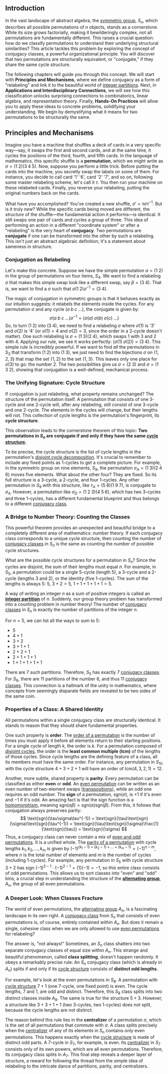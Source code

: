 ## Introduction
In the vast landscape of abstract algebra, the [symmetric group](@article_id:141761), $S_n$, which describes all possible permutations of $n$ objects, stands as a cornerstone. While its size grows factorially, making it bewilderingly complex, not all permutations are fundamentally different. This raises a crucial question: how do we classify permutations to understand their underlying structural similarities? This article tackles this problem by exploring the concept of conjugacy classes, a powerful organizational principle. You will discover that two permutations are structurally equivalent, or "conjugate," if they share the same cycle structure.

The following chapters will guide you through this concept. We will start with **Principles and Mechanisms**, where we define conjugacy as a form of "relabeling" and link it to the beautiful world of [integer partitions](@article_id:138808). Next, in **Applications and Interdisciplinary Connections**, we will see how this classification unlocks surprising connections to combinatorics, linear algebra, and representation theory. Finally, **Hands-On Practices** will allow you to apply these ideas to concrete problems, solidifying your understanding. We begin by demystifying what it means for two permutations to be structurally the same.

## Principles and Mechanisms

Imagine you have a machine that shuffles a deck of cards in a very specific way—say, it swaps the first and second cards, and at the same time, it cycles the positions of the third, fourth, and fifth cards. In the language of mathematics, this specific shuffle is a **permutation**, which we might write as $\sigma = (1\;2)(3\;4\;5)$. Now, suppose you perform a little trick. Before putting the cards into the machine, you secretly swap the labels on some of them. For instance, you decide to call card '1' '6', card '2' '7', and so on, following some master relabeling scheme, let's call it $\tau$. You then run your machine on these relabeled cards. Finally, you reverse your relabeling, putting the original numbers back on the cards.

What have you accomplished? You've created a new shuffle, $\sigma' = \tau\sigma\tau^{-1}$. But is it truly *new*? While the specific cards being moved are different, the *structure* of the shuffle—the fundamental action it performs—is identical. It still swaps one pair of cards and cycles a group of three. This idea of performing an action in a different "coordinate system" or after a "relabeling" is the very heart of **conjugacy**. Two permutations are **conjugate** if one can be transformed into the other by such a relabeling. This isn't just an abstract algebraic definition; it's a statement about sameness in structure.

### Conjugation as Relabeling

Let's make this concrete. Suppose we have the simple permutation $\alpha = (1\;2)$ in the group of permutations on four items, $S_4$. We want to find a relabeling $\sigma$ that makes this simple swap look like a different swap, say $\beta = (3\;4)$. That is, we want to find a $\sigma$ such that $\sigma(1\;2)\sigma^{-1} = (3\;4)$.

The magic of conjugation in symmetric groups is that it behaves exactly as our intuition suggests: it relabels the elements inside the cycles. For any permutation $\sigma$ and any cycle $(a\;b\;c\;\dots)$, the conjugate is given by:
$$ \sigma(a\;b\;c\;\dots)\sigma^{-1} = (\sigma(a)\;\sigma(b)\;\sigma(c)\;\dots) $$
So, to turn $(1\;2)$ into $(3\;4)$, we need to find a relabeling $\sigma$ where $\sigma(1)$ is '3' and $\sigma(2)$ is '4' (or $\sigma(1)=4$ and $\sigma(2)=3$, since the order in a 2-cycle doesn't matter). One such relabeling is $\sigma = (1\;3)(2\;4)$, which swaps 1 with 3 and 2 with 4. Applying our rule, we see it works perfectly: $(\sigma(1)\;\sigma(2)) = (3\;4)$. This simple rule is incredibly powerful. If we want to find *all* the permutations in $S_3$ that transform $(1\;2)$ into $(1\;3)$, we just need to find the bijections $\sigma$ on $\{1, 2, 3\}$ that map the set $\{1, 2\}$ to the set $\{1, 3\}$. This leaves only one place for $\sigma(3)$ to go: the number 2. The two possibilities give us $\sigma=(2\;3)$ and $\sigma=(1\;3\;2)$, showing that conjugation is a well-defined, mechanical process.

### The Unifying Signature: Cycle Structure

If conjugation is just relabeling, what property remains unchanged? The structure of the permutation itself. A permutation that consists of one 3-cycle and one 2-cycle will, after any relabeling, still consist of one 3-cycle and one 2-cycle. The elements in the cycles will change, but their lengths will not. This collection of cycle lengths is the permutation's fingerprint, its **cycle structure**.

This observation leads to the cornerstone theorem of this topic: **Two permutations in $S_n$ are conjugate if and only if they have the same [cycle structure](@article_id:146532).**

To be precise, the cycle structure is the list of cycle lengths in the permutation's [disjoint cycle decomposition](@article_id:136988). It's crucial to remember to include any fixed points as 1-cycles to get a complete picture. For example, in the symmetric group on nine elements, $S_9$, the permutation $\sigma_A = (1\;3)(2\;4\;6)$ moves five elements. What about the other four? They are fixed. So its full structure is a 3-cycle, a 2-cycle, and four 1-cycles. Any other permutation in $S_9$ with this structure, like $\tau_A = (5\;8)(1\;9\;7)$, is conjugate to $\sigma_A$. However, a permutation like $\sigma_D = (1\;2\;3)(4\;5\;6)$, which has two 3-cycles and three 1-cycles, has a different fundamental blueprint and thus belongs to a different [conjugacy class](@article_id:137776).

### A Bridge to Number Theory: Counting the Classes

This powerful theorem provides an unexpected and beautiful bridge to a completely different area of mathematics: number theory. If each conjugacy class corresponds to a unique cycle structure, then counting the number of [conjugacy classes](@article_id:143422) in $S_n$ is the same as counting the number of possible cycle structures.

What are the possible cycle structures for a permutation in $S_n$? Since the cycles are disjoint, the sum of their lengths must equal $n$. For example, in $S_5$, a permutation could be a single 5-cycle (length 5), a 3-cycle and a 2-cycle (lengths 3 and 2), or the identity (five 1-cycles). The sum of the lengths is always 5: $5$, $3+2=5$, $1+1+1+1+1=5$.

A way of writing an integer $n$ as a sum of positive integers is called an **[integer partition](@article_id:261248)** of $n$. Suddenly, our group theory problem has transformed into a counting problem in number theory! The number of [conjugacy classes](@article_id:143422) in $S_n$ is exactly the number of partitions of the integer $n$.

For $n=5$, we can list all the ways to sum to 5:
- $5$
- $4+1$
- $3+2$
- $3+1+1$
- $2+2+1$
- $2+1+1+1$
- $1+1+1+1+1$

There are 7 such partitions. Therefore, $S_5$ has exactly 7 [conjugacy classes](@article_id:143422). For $S_6$, there are 11 partitions of the number 6, and thus 11 [conjugacy classes](@article_id:143422). This connection is a hallmark of the unity in mathematics, where concepts from seemingly disparate fields are revealed to be two sides of the same coin.

### Properties of a Class: A Shared Identity

All permutations within a single conjugacy class are structurally identical. It stands to reason that they should share fundamental properties.

One such property is **order**. The [order of a permutation](@article_id:145984) is the number of times you must apply it before all elements return to their starting positions. For a single cycle of length $k$, the order is $k$. For a permutation composed of [disjoint cycles](@article_id:139513), the order is the **least common multiple (lcm)** of the lengths of those cycles. Since cycle lengths are the defining feature of a class, all its members must have the same order. For instance, any permutation in $S_{10}$ with the cycle structure $4+3+2+1$ will have an order of $\text{lcm}(4, 3, 2, 1) = 12$.

Another, more subtle, shared property is **parity**. Every permutation can be classified as either **even** or **odd**. An [even permutation](@article_id:152398) can be written as an even number of two-element swaps ([transpositions](@article_id:141621)), while an odd one requires an odd number. The **sign** of a permutation, $\text{sgn}(\sigma)$, is $+1$ if it's even and $-1$ if it's odd. An amazing fact is that the sign function is a [homomorphism](@article_id:146453), meaning $\text{sgn}(\alpha\beta) = \text{sgn}(\alpha)\text{sgn}(\beta)$. From this, it follows that conjugation always preserves parity:
$$ \text{sgn}(\tau\sigma\tau^{-1}) = \text{sgn}(\tau)\text{sgn}(\sigma)\text{sgn}(\tau^{-1}) = \text{sgn}(\tau)\text{sgn}(\sigma)\frac{1}{\text{sgn}(\tau)} = \text{sgn}(\sigma) $$
Thus, a conjugacy class can never contain a mix of [even and odd permutations](@article_id:145662). It is a unified whole. The [parity of a permutation](@article_id:146682) with cycle lengths $k_1, k_2, \dots, k_m$ is given by $(-1)^{(k_1-1) + (k_2-1) + \dots + (k_m-1)} = (-1)^{n - m}$, where $n$ is the total number of elements and $m$ is the number of cycles (including 1-cycles). For example, any permutation in $S_5$ with cycle structure $3+2$ has sign $(-1)^{3-1} \cdot (-1)^{2-1} = (1)(-1) = -1$, so this entire class consists of odd permutations. This allows us to sort classes into "even" and "odd" bins, a crucial step in understanding the structure of the **[alternating group](@article_id:140005)**, $A_n$, the group of all even permutations.

### A Deeper Look: When Classes Fracture

The world of even permutations, the [alternating group](@article_id:140005) $A_n$, is a fascinating landscape in its own right. A [conjugacy class](@article_id:137776) from $S_n$ that consists of even permutations is, of course, entirely contained within $A_n$. But does it remain a single, cohesive class when we are only allowed to use [even permutations](@article_id:145975) for relabeling?

The answer is, "not always!" Sometimes, an $S_n$ class shatters into two separate conjugacy classes of equal size within $A_n$. This strange and beautiful phenomenon, called **class splitting**, doesn't happen randomly. It obeys a remarkably precise rule: An $S_n$ conjugacy class (which is already in $A_n$) splits if and only if its [cycle structure](@article_id:146532) consists of **distinct odd lengths**.

For example, let's look at the even permutations in $S_8$. A permutation with [cycle structure](@article_id:146532) $7+1$ (one 7-cycle, one fixed point) is even. The cycle lengths, 7 and 1, are odd and distinct. Therefore, this $S_8$ class splits into two distinct classes inside $A_8$. The same is true for the structure $5+3$. However, a structure like $3+3+1+1$ (two 3-cycles, two 1-cycles) does not split, because the cycle lengths are not distinct.

The reason behind this rule lies in the **centralizer** of a permutation $\sigma$, which is the set of all permutations that commute with $\sigma$. A class splits precisely when the [centralizer](@article_id:146110) of any of its elements in $S_n$ contains *only* even permutations. This happens exactly when the [cycle structure](@article_id:146532) is made of distinct odd parts. A 7-cycle in $S_7$, for example, is even. Its [centralizer](@article_id:146110) in $S_7$ consists only of its own powers, which are all even permutations. Therefore, its conjugacy class splits in $A_7$. This final step reveals a deeper layer of structure, a reward for following the thread from the simple idea of relabeling to the intricate dance of partitions, parity, and centralizers.